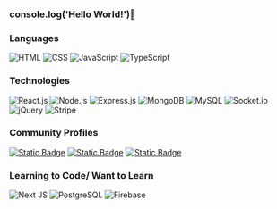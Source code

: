 ### console.log('Hello World!')🐒

### Languages
![HTML](https://img.shields.io/badge/HTML-e54b20?style=flat&logo=html5&logoColor=white) ![CSS](https://img.shields.io/badge/CSS-%231572B6?style=flat&logo=css3&logoColor=white&color=1572B6) ![JavaScript](https://img.shields.io/badge/JavaScript-%23323330.svg?style=flat&logo=javascript&logoColor=%23F7DF1E&) ![TypeScript](https://img.shields.io/badge/TypeScript-%233178C6?style=flat&logo=typescript&logoColor=white&color=3178C6) 

### Technologies
![React.js](https://img.shields.io/badge/React.js-%23169fca?style=flat&logo=react&logoColor=white) ![Node.js](https://img.shields.io/badge/Node.js-5fa04f?style=flat&logo=node.js&logoColor=white&labelColor=#323330) ![Express.js](https://img.shields.io/badge/Express.js-%23404d59.svg?style=flate&logo=express&logoColor=%2361DAFB) ![MongoDB](https://img.shields.io/badge/MongoDB-%2347A248?style=flat&logo=mongodb&logoColor=white&color=%2347A248) ![MySQL](https://img.shields.io/badge/MySQL-%234479A1?style=flat&logo=mysql&logoColor=white&color=%234479A1) ![Socket.io](https://img.shields.io/badge/-Socket.io-010101?style=flat&logo=socket.io) ![jQuery](https://img.shields.io/badge/-jQuery-0769AD?style=flat&logo=jquery&logoColor=white) ![Stripe](https://img.shields.io/badge/Stripe-%23526599?style=flat&logo=stripe&logoColor=white&color=%23526599)

### Community Profiles
[![Static Badge](https://img.shields.io/badge/-stackoverflow-FE7A16?style=flat&logo=stack-overflow&logoColor=white)](https://stackoverflow.com/users/8798180/thanushkanth-shan) [![Static Badge](https://img.shields.io/badge/DEV.to-0A0A0A?style=flat&logo=dev.to&logoColor=white)](https://dev.to/thanu_) [![Static Badge](https://img.shields.io/badge/Medium-12100E?style=flat&logo=medium&logoColor=white)](https://medium.com/@thanu_)

### Learning to Code/ Want to Learn
![Next JS](https://img.shields.io/badge/Next.js-black?style=flat&logo=next.js&logoColor=white) ![PostgreSQL](https://img.shields.io/badge/PostgreSQL-%23316192?style=flat&logo=postgresql&logoColor=white&color=%23316192) ![Firebase](https://img.shields.io/badge/Firebase-039BE5?style=flat&logo=Firebase&logoColor=white&logoColor=%2361DAFB)
